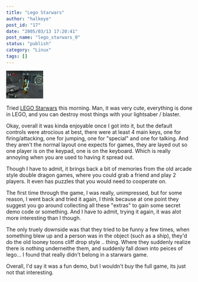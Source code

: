 ```yaml
---
title: "Lego Starwars"
author: "halkeye"
post_id: "17"
date: "2005/03/13 17:20:41"
post_name: "lego_starwars_0"
status: "publish"
category: "Linux"
tags: []
---
```


![](./legostarwars.png)

Tried [LEGO Starwars](https://www.3dgamers.com/games/legostarwars/) this morning. Man, it was very cute, everything is done in LEGO, and you can destroy most things with your lightsaber / blaster.

Okay, overall it was kinda enjoyable once I got into it, but the default controls were atrocious at best, there were at least 4 main keys, one for firing/attacking, one for jumping, one for "special" and one for talking. And they aren't the normal layout one expects for games, they are layed out so one player is on the keypad, one is on the keyboard. Which is really annoying when you are used to having it spread out.

Though I have to admit, it brings back a bit of memories from the old arcade style double dragon games, where you could grab a friend and play 2 players. It even has puzzles that you would need to cooperate on.

The first time through the game, I was really, unimpressed, but for some reason, I went back and tried it again, I think because at one point they suggest you go around collecting all these "extras" to gain some secret demo code or something. And I have to admit, trying it again, it was alot more interesting than I though.

The only truely downside was that they tried to be funny a few times, when something blew up and a person was in the object (such as a ship), they'd do the old looney toons cliff drop style .. thing. Where they suddenly realize there is nothing underneithe them, and suddenly fall down into peices of lego... I found that really didn't belong in a starwars game.

Overall, I'd say it was a fun demo, but I wouldn't buy the full game, its just not that interesting.
